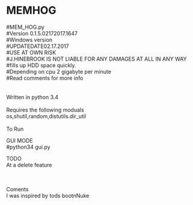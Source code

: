 # MEMHOG


#MEM_HOG.py<br>
#Version 0.1.5.02172017.1647<br>
#Windows version<br>
#UPDATEDATE02.17.2017<br>
#USE AT OWN RISK<br>
#J.HINEBROOK IS NOT LIABLE FOR ANY DAMAGES AT ALL IN ANY WAY<br>
#fills up HDD space quickly.<br>
#Depending on cpu 2 gigabyte per minute<br>
#Read comments for more info<br>
<br><br>
Written in python 3.4<br>
<br>
Requires the following moduals<br>
os,shutil,random,distutils.dir_util<br>
<br>
<bold>To Run</bold><br>

GUI MODE<br>
#python34 gui.py

TODO<br>
At a delete feature<br>

<br><br>
Coments<br>
I was inspired by tods bootnNuke


